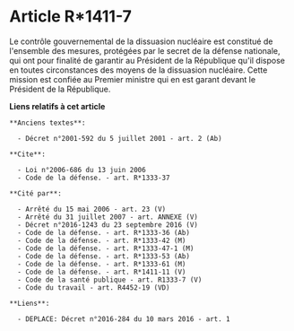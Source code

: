 # Article R*1411-7

Le contrôle gouvernemental de la dissuasion nucléaire est constitué de l'ensemble des mesures, protégées par le secret de la
défense nationale, qui ont pour finalité de garantir au Président de la République qu'il dispose en toutes circonstances des
moyens de la dissuasion nucléaire. Cette mission est confiée au Premier ministre qui en est garant devant le Président de la
République.

**Liens relatifs à cet article**

	**Anciens textes**:

	  - Décret n°2001-592 du 5 juillet 2001 - art. 2 (Ab)

	**Cite**:

	  - Loi n°2006-686 du 13 juin 2006
	  - Code de la défense. - art. R*1333-37

	**Cité par**:

	  - Arrêté du 15 mai 2006 - art. 23 (V)
	  - Arrêté du 31 juillet 2007 - art. ANNEXE (V)
	  - Décret n°2016-1243 du 23 septembre 2016 (V)
	  - Code de la défense. - art. R*1333-36 (Ab)
	  - Code de la défense. - art. R*1333-42 (M)
	  - Code de la défense. - art. R*1333-47-1 (M)
	  - Code de la défense. - art. R*1333-53 (Ab)
	  - Code de la défense. - art. R*1333-61 (M)
	  - Code de la défense. - art. R*1411-11 (V)
	  - Code de la santé publique - art. R1333-7 (V)
	  - Code du travail - art. R4452-19 (VD)

	**Liens**:

	  - DEPLACE: Décret n°2016-284 du 10 mars 2016 - art. 1
